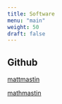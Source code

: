 ```yaml
---
title: Software
menu: "main"
weight: 50
draft: false
---
```


## Github

[mattmastin](https://github.com/mattmastin)

[mathmastin](https://github.com/mathmastin)
